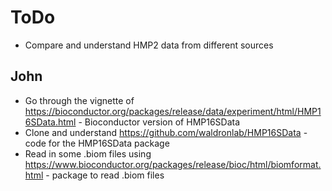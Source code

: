 # ToDo

- Compare and understand HMP2 data from different sources

## John

- Go through the vignette of https://bioconductor.org/packages/release/data/experiment/html/HMP16SData.html - Bioconductor version of HMP16SData
- Clone and understand https://github.com/waldronlab/HMP16SData - code for the HMP16SData package
- Read in some .biom files using https://www.bioconductor.org/packages/release/bioc/html/biomformat.html - package to read .biom files




